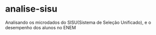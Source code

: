 # analise-sisu
Analisando os microdados do SISU(Sistema de Seleção Unificado), e o desempenho dos alunos no ENEM

